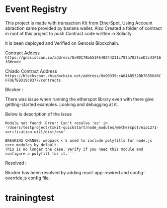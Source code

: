 # Event Registry

This project is made with transaction Kit from EtherSpot. Using Account abraction same provided by banana wallet. Also Created a folder of contract in root of this project to push Contract code written in Solidity.

it is been deployed and Verified on Genosis Blockchain.

Contract Addess
`https://gnosisscan.io/address/0x9DC78b651F640244211c792a703fceD2c41F16f8#code`

Chiado Contract Address
`https://blockscout.chiadochain.net/address/0x90339ccA04A8532Bb76358d8CFFDEfEBD1938377/contracts`

Blocker :

There was issue when running the etherspot library even with there give getting-started examples. Looking and debugging at it.

Below is description of the issue

````ERROR in ./node_modules/@etherspot/eip1271-verification-util/dist/esm/index.js 3:0-19
Module not found: Error: Can't resolve 'os' in '/Users/testproject/txkit-quickstart/node_modules/@etherspot/eip1271-verification-util/dist/esm'

BREAKING CHANGE: webpack < 5 used to include polyfills for node.js core modules by default.
This is no longer the case. Verify if you need this module and configure a polyfill for it.```
````
Resolved :

Blocker has been resolved by adding react-app-rewired and config-override.js config file.


# trainingtest

